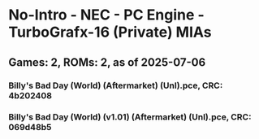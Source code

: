 # No-Intro - NEC - PC Engine - TurboGrafx-16 (Private) MIAs
## Games: 2, ROMs: 2, as of 2025-07-06

### Billy's Bad Day (World) (Aftermarket) (Unl).pce, CRC: 4b202408
### Billy's Bad Day (World) (v1.01) (Aftermarket) (Unl).pce, CRC: 069d48b5
